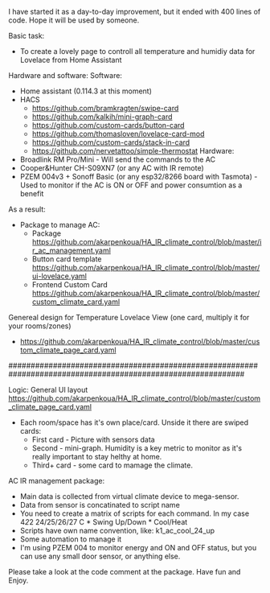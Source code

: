 I have started it as a day-to-day improvement, but it ended with 400 lines of code. Hope it will be used by someone. 

Basic task:
- To create a lovely page to controll all temperature and humidiy data for Lovelace from Home Assistant

Hardware and software:
  Software:
  - Home assistant (0.114.3 at this moment)
  - HACS
    - https://github.com/bramkragten/swipe-card
    - https://github.com/kalkih/mini-graph-card
    - https://github.com/custom-cards/button-card
    - https://github.com/thomasloven/lovelace-card-mod
    - https://github.com/custom-cards/stack-in-card
    - https://github.com/nervetattoo/simple-thermostat
  Hardware:
  - Broadlink RM Pro/Mini - Will send the commands to the AC
  - Cooper&Hunter CH-S09XN7 (or any AC with IR remote)
  - PZEM 004v3 + Sonoff Basic (or any esp32/8266 board with Tasmota) - Used to monitor if the AC is ON or OFF and power consumtion as a benefit

As a result:
- Package to manage AC: 
  - Package https://github.com/akarpenkoua/HA_IR_climate_control/blob/master/ir_ac_management.yaml
  - Button card template https://github.com/akarpenkoua/HA_IR_climate_control/blob/master/ui-lovelace.yaml
  - Frontend Custom Card https://github.com/akarpenkoua/HA_IR_climate_control/blob/master/custom_climate_card.yaml
  
Genereal design for Temperature Lovelace View (one card, multiply it for your rooms/zones)
  - https://github.com/akarpenkoua/HA_IR_climate_control/blob/master/custom_climate_page_card.yaml

#############################################################################################################

Logic: 
General UI layout https://github.com/akarpenkoua/HA_IR_climate_control/blob/master/custom_climate_page_card.yaml
- Each room/space has it's own place/card. Unside it there are swiped cards:
  - First card - Picture with sensors data
  - Second - mini-graph. Humidity is a key metric to monitor as it's really important to stay helthy at home. 
  - Third+ card - some card to mamage the climate.

AC IR management package:
- Main data is collected from virtual climate device to mega-sensor. 
- Data from sensor is concatinated to script name
- You need to create a matrix of scripts for each command. In my case 4*2*2 24/25/26/27 C * Swing Up/Down * Cool/Heat
- Scripts have own name convention, like: k1_ac_cool_24_up 
- Some automation to manage it
- I'm using PZEM 004 to monitor energy and ON and OFF status, but you can use any small door sensor, or anything else. 

Please take a look at the code comment at the package. 
Have fun and Enjoy.

